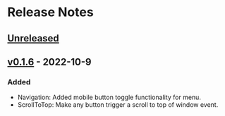 # Release Notes

## [Unreleased](https://github.com/designbycode/vanilla-headless/compare/v0.1.6...HEAD)

## [v0.1.6](https://github.com/designbycode/vanilla-headless/compare/v0.1.5...v0.1.6) - 2022-10-9

### Added
- Navigation: Added mobile button toggle functionality for menu.
- ScrollToTop: Make any button trigger a scroll to top of window event. 

